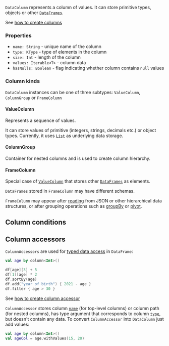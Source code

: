 [//]: # (title: DataColumn)
<!---IMPORT org.jetbrains.kotlinx.dataframe.samples.api.Create-->

`DataColumn` represents a column of values. It can store primitive types, objects or other [`DataFrames`](DataFrame.md).

See [how to create columns](createColumn.md)

### Properties
* `name: String` - unique name of the column
* `type: KType` - type of elements in the column
* `size: Int` - length of the column
* `values: Iterable<T>` - column data
* `hasNulls: Boolean` - flag indicating whether column contains `null` values

### Column kinds
`DataColumn` instances can be one of three subtypes: `ValueColumn`, `ColumnGroup` or `FrameColumn`

#### ValueColumn

Represents a sequence of values. 

It can store values of primitive (integers, strings, decimals etc.) or object types. Currently, it uses [`List`](https://kotlinlang.org/api/latest/jvm/stdlib/kotlin.collections/-list/) as underlying data storage.

#### ColumnGroup

Container for nested columns and is used to create column hierarchy. 

#### FrameColumn

Special case of [`ValueColumn`](#valuecolumn) that stores other [`DataFrames`](DataFrame.md) as elements. 

`DataFrames` stored in `FrameColumn` may have different schemas. 

`FrameColumn` may appear after [reading](read.md) from JSON or other hierarchical data structures, or after grouping operations such as [groupBy](groupBy.md) or [pivot](pivot.md).  

## Column conditions

## Column accessors

`ColumnAccessors` are used for [typed data access](columnAccessorsApi.md) in `DataFrame`:

<!---FUN columnAccessorsUsage-->

```kotlin
val age by column<Int>()

df[age][3] + 5
df[1][age] * 2
df.sortBy(age)
df.add("year of birth") { 2021 - age }
df.filter { age > 30 }
```

<!---END-->

See [how to create column accessor](createAccessor.md)

`ColumnAccessor` stores column [`name`](#properties) (for top-level columns) or column path (for nested columns), has type argument that corresponds to column [`type`](#column-properties), but doesn't contain any data.
To convert `ColumnAccessor` into `DataColumn` just add values:

<!---FUN columnAccessorToColumn-->

```kotlin
val age by column<Int>()
val ageCol = age.withValues(15, 20)
```

<!---END-->

